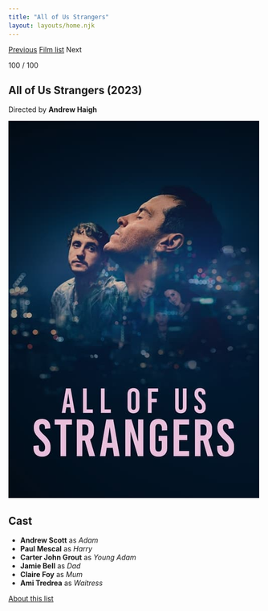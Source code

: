```yaml
---
title: "All of Us Strangers"
layout: layouts/home.njk
---
```


<nav class="films">
  <a class="prev" href="../killers-of-the-flower-moon">Previous</a>
  <a href="../">Film list</a>
  <span class="next">Next</span>
</nav>

<p>100 / 100</p>

<article class="film">
  <h1>All of Us Strangers (2023)</h1>

  <p class="director">
    Directed by <strong>Andrew Haigh</strong>
  </p>

  <img src="../films/posters/all-of-us-strangers.jpg" alt="">

  <h2>
    Cast
  </h2>
  <ul>
    <li><strong>Andrew Scott</strong> as <em>Adam</em></li>
<li><strong>Paul Mescal</strong> as <em>Harry</em></li>
<li><strong>Carter John Grout</strong> as <em>Young Adam</em></li>
<li><strong>Jamie Bell</strong> as <em>Dad</em></li>
<li><strong>Claire Foy</strong> as <em>Mum</em></li>
<li><strong>Ami Tredrea</strong> as <em>Waitress</em></li>
  </ul>
</article>
<footer>
  <a href="../about">About this list</a>
</footer>
